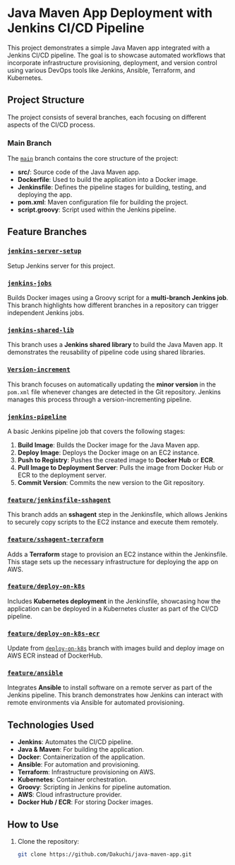# Java Maven App Deployment with Jenkins CI/CD Pipeline

This project demonstrates a simple Java Maven app integrated with a Jenkins CI/CD pipeline. The goal is to showcase automated workflows that incorporate infrastructure provisioning, deployment, and version control using various DevOps tools like Jenkins, Ansible, Terraform, and Kubernetes.

## Project Structure

The project consists of several branches, each focusing on different aspects of the CI/CD process.

### Main Branch

The [`main`](https://github.com/Dakuchi/java-maven-app/tree/main) branch contains the core structure of the project:
- **src/**: Source code of the Java Maven app.
- **Dockerfile**: Used to build the application into a Docker image.
- **Jenkinsfile**: Defines the pipeline stages for building, testing, and deploying the app.
- **pom.xml**: Maven configuration file for building the project.
- **script.groovy**: Script used within the Jenkins pipeline.

## Feature Branches

### [`jenkins-server-setup`](https://github.com/Dakuchi/java-maven-app/tree/jenkins-server-setup)
Setup Jenkins server for this project.

### [`jenkins-jobs`](https://github.com/Dakuchi/java-maven-app/tree/jenkins-jobs)
Builds Docker images using a Groovy script for a **multi-branch Jenkins job**. This branch highlights how different branches in a repository can trigger independent Jenkins jobs.

### [`jenkins-shared-lib`](https://github.com/Dakuchi/java-maven-app/tree/jenkins-shared-lib)
This branch uses a **Jenkins shared library** to build the Java Maven app. It demonstrates the reusability of pipeline code using shared libraries.

### [`Version-increment`](https://github.com/Dakuchi/java-maven-app/tree/Version-increment)
This branch focuses on automatically updating the **minor version** in the `pom.xml` file whenever changes are detected in the Git repository. Jenkins manages this process through a version-incrementing pipeline.

### [`jenkins-pipeline`](https://github.com/Dakuchi/java-maven-app/tree/jenkins-pipeline)
A basic Jenkins pipeline job that covers the following stages:
1. **Build Image**: Builds the Docker image for the Java Maven app.
2. **Deploy Image**: Deploys the Docker image on an EC2 instance.
3. **Push to Registry**: Pushes the created image to **Docker Hub** or **ECR**.
4. **Pull Image to Deployment Server**: Pulls the image from Docker Hub or ECR to the deployment server.
5. **Commit Version**: Commits the new version to the Git repository.

### [`feature/jenkinsfile-sshagent`](https://github.com/Dakuchi/java-maven-app/tree/feature/jenkinsfile-sshagent)
This branch adds an **sshagent** step in the Jenkinsfile, which allows Jenkins to securely copy scripts to the EC2 instance and execute them remotely.

### [`feature/sshagent-terraform`](https://github.com/Dakuchi/java-maven-app/tree/feature/sshagent-terraform)
Adds a **Terraform** stage to provision an EC2 instance within the Jenkinsfile. This stage sets up the necessary infrastructure for deploying the app on AWS.

### [`feature/deploy-on-k8s`](https://github.com/Dakuchi/java-maven-app/tree/feature/deploy-on-k8s)
Includes **Kubernetes deployment** in the Jenkinsfile, showcasing how the application can be deployed in a Kubernetes cluster as part of the CI/CD pipeline.

### [`feature/deploy-on-k8s-ecr`](https://github.com/Dakuchi/java-maven-app/tree/feature/deploy-on-k8s-ecr)
Update from [`deploy-on-k8s`](https://github.com/Dakuchi/java-maven-app/tree/feature/deploy-on-k8s) branch with images build and deploy image on AWS ECR instead of DockerHub.

### [`feature/ansible`](https://github.com/Dakuchi/java-maven-app/tree/feature/ansible)
Integrates **Ansible** to install software on a remote server as part of the Jenkins pipeline. This branch demonstrates how Jenkins can interact with remote environments via Ansible for automated provisioning.

## Technologies Used
- **Jenkins**: Automates the CI/CD pipeline.
- **Java & Maven**: For building the application.
- **Docker**: Containerization of the application.
- **Ansible**: For automation and provisioning.
- **Terraform**: Infrastructure provisioning on AWS.
- **Kubernetes**: Container orchestration.
- **Groovy**: Scripting in Jenkins for pipeline automation.
- **AWS**: Cloud infrastructure provider.
- **Docker Hub / ECR**: For storing Docker images.

## How to Use

1. Clone the repository:
   ```bash
   git clone https://github.com/Dakuchi/java-maven-app.git
